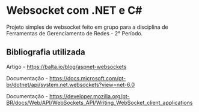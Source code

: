 # Websocket com .NET e C#
Projeto simples de websocket feito em grupo para a disciplina de Ferramentas de Gerenciamento de Redes - 2° Período.

## Bibliografia utilizada

Artigo - https://balta.io/blog/aspnet-websockets

Documentação - https://docs.microsoft.com/pt-br/dotnet/api/system.net.websockets?view=net-6.0

Documentação - https://developer.mozilla.org/pt-BR/docs/Web/API/WebSockets_API/Writing_WebSocket_client_applications
